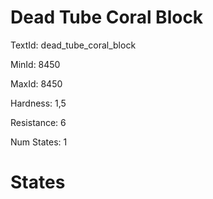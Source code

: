 # Dead Tube Coral Block

TextId: dead_tube_coral_block

MinId: 8450

MaxId: 8450

Hardness: 1,5

Resistance: 6


Num States: 1

# States
```

```